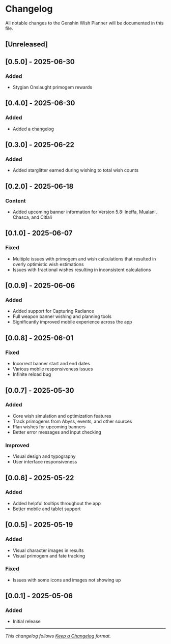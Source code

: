 # Changelog

All notable changes to the Genshin Wish Planner will be documented in this file.

## [Unreleased]

## [0.5.0] - 2025-06-30

### Added

- Stygian Onslaught primogem rewards

## [0.4.0] - 2025-06-30

### Added

- Added a changelog

## [0.3.0] - 2025-06-22

### Added

- Added starglitter earned during wishing to total wish counts

## [0.2.0] - 2025-06-18

### Content

- Added upcoming banner information for Version 5.8: Ineffa, Mualani, Chasca, and Citlali

## [0.1.0] - 2025-06-07

### Fixed

- Multiple issues with primogem and wish calculations that resulted in overly optimistic wish estimations
- Issues with fractional wishes resulting in inconsistent calculations

## [0.0.9] - 2025-06-06

### Added

- Added support for Capturing Radiance
- Full weapon banner wishing and planning tools
- Significantly improved mobile experience across the app

## [0.0.8] - 2025-06-01

### Fixed

- Incorrect banner start and end dates
- Various mobile responsiveness issues
- Infinite reload bug

## [0.0.7] - 2025-05-30

### Added

- Core wish simulation and optimization features
- Track primogems from Abyss, events, and other sources
- Plan wishes for upcoming banners
- Better error messages and input checking

### Improved

- Visual design and typography
- User interface responsiveness

## [0.0.6] - 2025-05-22

### Added

- Added helpful tooltips throughout the app
- Better mobile and tablet support

## [0.0.5] - 2025-05-19

### Added

- Visual character images in results
- Visual primogem and fate tracking

### Fixed

- Issues with some icons and images not showing up

## [0.0.1] - 2025-05-06

### Added

- Initial release

---

_This changelog follows [Keep a Changelog](https://keepachangelog.com/en/1.0.0/) format._
